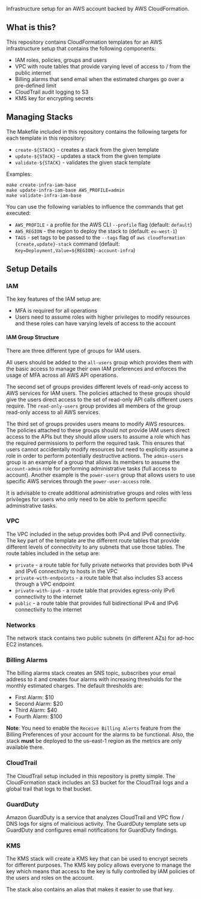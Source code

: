 Infrastructure setup for an AWS account backed by AWS CloudFormation.

## What is this?

This repository contains CloudFormation templates for an AWS infrastructure
setup that contains the following components:

* IAM roles, policies, groups and users
* VPC with route tables that provide varying level of access to / from the
  public internet
* Billing alarms that send email when the estimated charges go over a pre-defined
  limit
* CloudTrail audit logging to S3
* KMS key for encrypting secrets

## Managing Stacks
The Makefile included in this repository contains the following targets
for each template in this repository:

* `create-${STACK}` - creates a stack from the given template
* `update-${STACK}` - updates a stack from the given template
* `validate-${STACK}` - validates the given stack template

Examples:
```
make create-infra-iam-base
make update-infra-iam-base AWS_PROFILE=admin
make validate-infra-iam-base
```

You can use the following variables to influence the commands that get executed:

* `AWS_PROFILE` - a profile for the AWS CLI `--profile` flag (default: `default`)
* `AWS_REGION` - the region to deploy the stack to (default: `eu-west-1`)
* `TAGS` - set tags to be passed to the `--tags` flag of `aws cloudformation {create,update}-stack`
  command (default: `Key=Deployment,Value=${REGION}-account-infra`)

## Setup Details

### IAM
The key features of the IAM setup are:
* MFA is required for all operations
* Users need to assume roles with higher privileges to modify resources and
  these roles can have varying levels of access to the account

#### IAM Group Structure
There are three different type of groups for IAM users.

All users should be added to the `all-users` group which provides them with
the basic access to manage their own IAM preferences and enforces the usage
of MFA across all AWS API operations.

The second set of groups provides different levels of read-only access to
AWS services for IAM users. The policies attached to these groups should
give the users direct access to the set of read-only API calls different
users require. The `read-only-users` group provides all members of the
group read-only access to all AWS services.

The third set of groups provides users means to modify AWS resources. The
policies attached to these groups should not provide IAM users direct
access to the APIs but they should allow users to assume a role which
has the required permissions to perform the required task. This ensures
that users cannot accidentally modify resources but need to explicitly
assume a role in order to perform potentially destructive actions. The
`admin-users` group is an example of a group that allows its members
to assume the `account-admin` role for performing administrative tasks
(full access to account). Another example is the `power-users` group
that allows users to use specific AWS services through the
`power-user-access` role.

It is advisable to create additional administrative groups and roles with
less privileges for users who only need to be able to perform specific
administrative tasks.

### VPC
The VPC included in the setup provides both IPv4 and IPv6 connectivity. The
key part of the template are the different route tables that provide different
levels of connectivity to any subnets that use those tables. The route tables
included in the setup are:
* `private` - a route table for fully private networks that provides both
  IPv4 and IPv6 connectivity to hosts in the VPC
* `private-with-endpoints` - a route table that also includes S3 access through
  a VPC endpoint
* `private-with-ipv6` - a route table that provides egress-only IPv6 connectivity
  to the internet
* `public` - a route table that provides full bidirectional IPv4 and IPv6
  connectivity to the internet

### Networks
The network stack contains two public subnets (in different AZs) for ad-hoc EC2
instances.

### Billing Alarms
The billing alarms stack creates an SNS topic, subscribes your email address to
it and creates four alarms with increasing thresholds for the monthly estimated
charges. The default thresholds are:

* First Alarm: $10
* Second Alarm: $20
* Third Alarm: $40
* Fourth Alarm: $100

**Note**: You need to enable the `Receive Billing Alerts` feature from the Billing
Preferences of your account for the alarms to be functional. Also, the stack **must**
be deployed to the us-east-1 region as the metrics are only available there.

### CloudTrail
The CloudTrail setup included in this repository is pretty simple. The
CloudFormation stack includes an S3 bucket for the CloudTrail logs and
a global trail that logs to that bucket.

### GuardDuty
Amazon GuardDuty is a service that analyzes CloudTrail and VPC flow / DNS
logs for signs of malicious activity. The GuardDuty template sets up
GuardDuty and configures email notifications for GuardDuty findings.

### KMS
The KMS stack will create a KMS key that can be used to encrypt secrets
for different purposes. The KMS key policy allows everyone to manage
the key which means that access to the key is fully controlled by IAM
policies of the users and roles on the account.

The stack also contains an alias that makes it easier to use that key.
